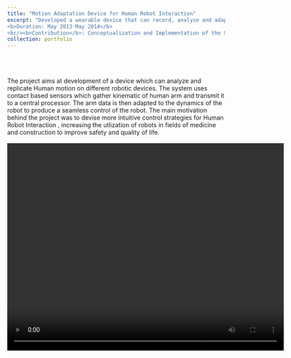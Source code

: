 ```yaml
---
title: "Motion Adaptation Device for Human Robot Interaction"
excerpt: "Developed a wearable device that can record, analyze and adapt human arm motion to robotic systems<br/>
<b>Duration: May 2013-May 2014</b>
<br/><b>Contribution</b>: Conceptualization and Implementation of the Sensor Network and Control Algorightm"
collection: portfolio
---
```

<br>
<br>
<br>
The project aims at development of a device which can analyze and replicate Human motion on different robotic devices. The system uses contact based sensors which gather kinematic of human arm and transmit it to a central processor. The arm data is then adapted to the dynamics of the robot to produce a seamless control of the robot. The main motivation behind the project was to devise more intuitive control strategies for Human Robot Interaction , increasing the utlization of robots in fields of medicine and construction to improve safety and quality of life.
<br>
<br>

<div style="text-align:center;">
<video width="640" height="480" controls>
  <source src="/images/mad2.mp4" type="video/mp4">
  </div>
